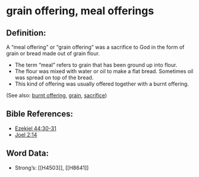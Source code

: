 # grain offering, meal offerings

## Definition:

A “meal offering” or “grain offering” was a sacrifice to God in the form of grain or bread made out of grain flour.

* The term “meal” refers to grain that has been ground up into flour.
* The flour was mixed with water or oil to make a flat bread. Sometimes oil was spread on top of the bread.
* This kind of offering was usually offered together with a burnt offering.

(See also: [burnt offering](../other/burntoffering.md), [grain](../other/grain.md), [sacrifice](../other/sacrifice.md))

## Bible References:

* [Ezekiel 44:30-31](rc://en/tn/help/ezk/44/30)
* [Joel 2:14](rc://en/tn/help/jol/02/14)

## Word Data:

* Strong’s: [[H4503]], [[H8641]]
